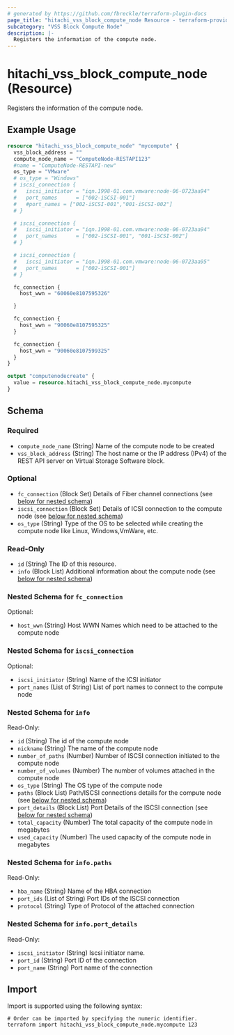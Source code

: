 ```yaml
---
# generated by https://github.com/fbreckle/terraform-plugin-docs
page_title: "hitachi_vss_block_compute_node Resource - terraform-provider-hitachi"
subcategory: "VSS Block Compute Node"
description: |-
  Registers the information of the compute node.
---
```


# hitachi_vss_block_compute_node (Resource)

Registers the information of the compute node.

## Example Usage

```terraform
resource "hitachi_vss_block_compute_node" "mycompute" {
  vss_block_address = ""
  compute_node_name = "ComputeNode-RESTAPI123"
  #name = "ComputeNode-RESTAPI-new"
  os_type = "VMware"
  # os_type = "Windows"
  # iscsi_connection {
  #   iscsi_initiator = "iqn.1998-01.com.vmware:node-06-0723aa94"
  #   port_names      = ["002-iSCSI-001"]
  #   #port_names = ["002-iSCSI-001","001-iSCSI-002"]
  # }

  # iscsi_connection {
  #   iscsi_initiator = "iqn.1998-01.com.vmware:node-06-0723aa94"
  #   port_names      = ["002-iSCSI-001", "001-iSCSI-002"]
  # }

  # iscsi_connection {
  #   iscsi_initiator = "iqn.1998-01.com.vmware:node-06-0723aa95"
  #   port_names      = ["002-iSCSI-001"]
  # }

  fc_connection {
    host_wwn = "60060e8107595326"

  }

  fc_connection {
    host_wwn = "90060e8107595325"
  }

  fc_connection {
    host_wwn = "90060e8107599325"
  }
}

output "computenodecreate" {
  value = resource.hitachi_vss_block_compute_node.mycompute
}
```

<!-- schema generated by tfplugindocs -->
## Schema

### Required

- `compute_node_name` (String) Name of the compute node to be created
- `vss_block_address` (String) The host name or the IP address (IPv4) of the REST API server on Virtual Storage Software block.

### Optional

- `fc_connection` (Block Set) Details of Fiber channel connections (see [below for nested schema](#nestedblock--fc_connection))
- `iscsi_connection` (Block Set) Details of ICSI connection to the compute node (see [below for nested schema](#nestedblock--iscsi_connection))
- `os_type` (String) Type of the OS to be selected while creating the compute node like Linux, Windows,VmWare, etc.

### Read-Only

- `id` (String) The ID of this resource.
- `info` (Block List) Additional information about the compute node (see [below for nested schema](#nestedblock--info))

<a id="nestedblock--fc_connection"></a>
### Nested Schema for `fc_connection`

Optional:

- `host_wwn` (String) Host WWN Names which need to be attached to the compute node


<a id="nestedblock--iscsi_connection"></a>
### Nested Schema for `iscsi_connection`

Optional:

- `iscsi_initiator` (String) Name of the ICSI initiator
- `port_names` (List of String) List of port names to connect to the compute node


<a id="nestedblock--info"></a>
### Nested Schema for `info`

Read-Only:

- `id` (String) The id of the compute node
- `nickname` (String) The name of the compute node
- `number_of_paths` (Number) Number of ISCSI connection initiated to the compute node
- `number_of_volumes` (Number) The number of volumes attached in the compute node
- `os_type` (String) The OS type of the compute node
- `paths` (Block List) Path/ISCSI connections details for the compute node (see [below for nested schema](#nestedblock--info--paths))
- `port_details` (Block List) Port Details of the ISCSI connection (see [below for nested schema](#nestedblock--info--port_details))
- `total_capacity` (Number) The total capacity of the compute node in megabytes
- `used_capacity` (Number) The used capacity of the compute node in megabytes

<a id="nestedblock--info--paths"></a>
### Nested Schema for `info.paths`

Read-Only:

- `hba_name` (String) Name of the HBA connection
- `port_ids` (List of String) Port IDs of the ISCSI connection
- `protocol` (String) Type of Protocol of the attached connection


<a id="nestedblock--info--port_details"></a>
### Nested Schema for `info.port_details`

Read-Only:

- `iscsi_initiator` (String) Iscsi initiator name.
- `port_id` (String) Port ID of the connection
- `port_name` (String) Port name of the connection

## Import

Import is supported using the following syntax:

```shell
# Order can be imported by specifying the numeric identifier.
terraform import hitachi_vss_block_compute_node.mycompute 123
```
